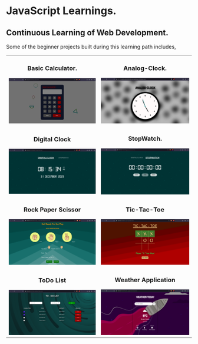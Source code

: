 # JavaScript Learnings.

## Continuous Learning of Web Development.

Some of the beginner projects built during this learning path includes,

<table>
  <tr>
    <td>
      <h3 align="center">Basic Calculator.</h3>
      <img src="https://github.com/Levyathanz/Javascript_Learnings/blob/master/Calculator/screenshots/Image.png" alt="Calculator"/>
    </td>
    <td>
      <h3 align="center">Analog-Clock.</h3>
      <img src="https://github.com/Levyathanz/Javascript_Learnings/blob/master/Analog-Clock/Screenshot/Image.png" alt="Analog Clock"/>
    </td>
  </tr>
  
  <tr>
    <td>
      <h3 align="center">Digital Clock</h3>
      <img src="https://github.com/Levyathanz/Javascript_Learnings/blob/master/Digital_clock/screenshot/image.png" alt="Digital Clock"/>
    </td>
    <td>
      <h3 align="center">StopWatch.</h3>
      <img src="https://github.com/Levyathanz/Javascript_Learnings/blob/master/Digital_clock/screenshot/image1.png" alt="Stopwatch"/>
    </td>
  </tr>
  
  <tr>
    <td>
      <h3 align="center">Rock Paper Scissor</h3>
      <img src="https://github.com/Levyathanz/Javascript_Learnings/blob/master/Rock_Paper_Scissor/Screenshot/Image.png" alt="Rock Paper Scissor"/>
    </td>
    <td>
      <h3 align="center">Tic-Tac-Toe</h3>
      <img src="https://github.com/Levyathanz/Javascript_Learnings/blob/master/Tic-Tac-Toe/Screenshot/Image.png" alt="Tic-Tac-Toe"/>
    </td>
  </tr>
  
  <tr>
    <td>
      <h3 align="center">ToDo List</h3>
      <img src="https://github.com/Levyathanz/Javascript_Learnings/blob/master/ToDo%20List/screenshot/Image.png" alt="ToDo List"/>
    </td>
    <td>
      <h3 align="center">Weather Application</h3>
      <img src="https://github.com/Levyathanz/Javascript_Learnings/blob/master/Weather_Application/screenshot/Image.png" alt="Weather Application"/>
    </td>
  </tr>
</table>
